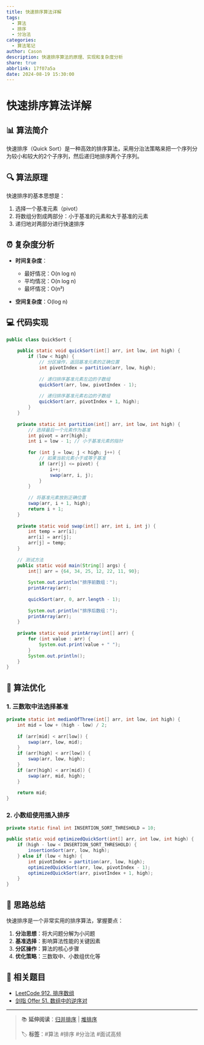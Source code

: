 ```yaml
---
title: 快速排序算法详解
tags:
  - 算法
  - 排序
  - 分治法
categories:
  - 算法笔记
author: Cason
description: 快速排序算法的原理、实现和复杂度分析
share: true
abbrlink: 17f07a5a
date: 2024-08-19 15:30:00
---
```


# 快速排序算法详解

## 📊 算法简介

快速排序（Quick Sort）是一种高效的排序算法，采用分治法策略来把一个序列分为较小和较大的2个子序列，然后递归地排序两个子序列。

## 🔍 算法原理

快速排序的基本思想是：

1. 选择一个基准元素（pivot）
2. 将数组分割成两部分：小于基准的元素和大于基准的元素
3. 递归地对两部分进行快速排序

## ⏰ 复杂度分析

- **时间复杂度**：
    
    - 最好情况：O(n log n)
    - 平均情况：O(n log n)
    - 最坏情况：O(n²)
- **空间复杂度**：O(log n)
    

## 💻 代码实现

```java
public class QuickSort {
    
    public static void quickSort(int[] arr, int low, int high) {
        if (low < high) {
            // 分区操作，返回基准元素的正确位置
            int pivotIndex = partition(arr, low, high);
            
            // 递归排序基准元素左边的子数组
            quickSort(arr, low, pivotIndex - 1);
            
            // 递归排序基准元素右边的子数组
            quickSort(arr, pivotIndex + 1, high);
        }
    }
    
    private static int partition(int[] arr, int low, int high) {
        // 选择最后一个元素作为基准
        int pivot = arr[high];
        int i = low - 1; // 小于基准元素的指针
        
        for (int j = low; j < high; j++) {
            // 如果当前元素小于或等于基准
            if (arr[j] <= pivot) {
                i++;
                swap(arr, i, j);
            }
        }
        
        // 将基准元素放到正确位置
        swap(arr, i + 1, high);
        return i + 1;
    }
    
    private static void swap(int[] arr, int i, int j) {
        int temp = arr[i];
        arr[i] = arr[j];
        arr[j] = temp;
    }
    
    // 测试方法
    public static void main(String[] args) {
        int[] arr = {64, 34, 25, 12, 22, 11, 90};
        
        System.out.println("排序前数组：");
        printArray(arr);
        
        quickSort(arr, 0, arr.length - 1);
        
        System.out.println("排序后数组：");
        printArray(arr);
    }
    
    private static void printArray(int[] arr) {
        for (int value : arr) {
            System.out.print(value + " ");
        }
        System.out.println();
    }
}
```

## 🎯 算法优化

### 1. 三数取中法选择基准

```java
private static int medianOfThree(int[] arr, int low, int high) {
    int mid = low + (high - low) / 2;
    
    if (arr[mid] < arr[low]) {
        swap(arr, low, mid);
    }
    if (arr[high] < arr[low]) {
        swap(arr, low, high);
    }
    if (arr[high] < arr[mid]) {
        swap(arr, mid, high);
    }
    
    return mid;
}
```

### 2. 小数组使用插入排序

```java
private static final int INSERTION_SORT_THRESHOLD = 10;

public static void optimizedQuickSort(int[] arr, int low, int high) {
    if (high - low < INSERTION_SORT_THRESHOLD) {
        insertionSort(arr, low, high);
    } else if (low < high) {
        int pivotIndex = partition(arr, low, high);
        optimizedQuickSort(arr, low, pivotIndex - 1);
        optimizedQuickSort(arr, pivotIndex + 1, high);
    }
}
```

## 🤔 思路总结

快速排序是一个非常实用的排序算法，掌握要点：

1. **分治思想**：将大问题分解为小问题
2. **基准选择**：影响算法性能的关键因素
3. **分区操作**：算法的核心步骤
4. **优化策略**：三数取中、小数组优化等

## 📝 相关题目

- [LeetCode 912. 排序数组](https://leetcode.cn/problems/sort-an-array/)
- [剑指 Offer 51. 数组中的逆序对](https://leetcode.cn/problems/shu-zu-zhong-de-ni-xu-dui-lcof/)

---

> 📚 **延伸阅读**：[归并排序](https://claude.ai/chat/%E5%BD%92%E5%B9%B6%E6%8E%92%E5%BA%8F.md) | [堆排序](https://claude.ai/chat/%E5%A0%86%E6%8E%92%E5%BA%8F.md)
> 
> 🏷️ **标签**：#算法 #排序 #分治法 #面试高频